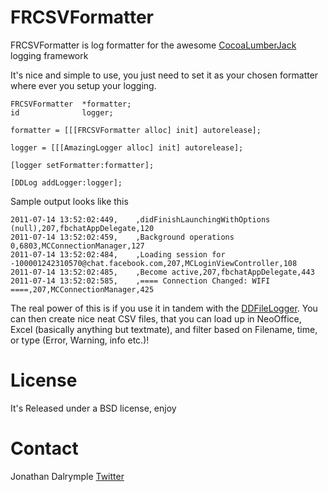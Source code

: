 FRCSVFormatter
===============

FRCSVFormatter is log formatter for the awesome [CocoaLumberJack](https://github.com/robbiehanson/CocoaLumberjack) logging framework

It's nice and simple to use, you just need to set it as your chosen formatter where ever you setup your logging.

	FRCSVFormatter	*formatter;
	id 				logger;

	formatter = [[[FRCSVFormatter alloc] init] autorelease];

	logger = [[[AmazingLogger alloc] init] autorelease];

	[logger setFormatter:formatter];

	[DDLog addLogger:logger];
	
Sample output looks like this

	2011-07-14 13:52:02:449,    ,didFinishLaunchingWithOptions (null),207,fbchatAppDelegate,120
	2011-07-14 13:52:02:459,    ,Background operations 0,6803,MCConnectionManager,127
	2011-07-14 13:52:02:484,    ,Loading session for -100001242310570@chat.facebook.com,207,MCLoginViewController,108
	2011-07-14 13:52:02:485,    ,Become active,207,fbchatAppDelegate,443
	2011-07-14 13:52:02:585,    ,==== Connection Changed: WIFI ====,207,MCConnectionManager,425

The real power of this is if you use it in tandem with the [DDFileLogger](https://github.com/robbiehanson/CocoaLumberjack/blob/master/Lumberjack/DDFileLogger.h).
You can then create nice neat CSV files, that you can load up in NeoOffice, Excel (basically anything but textmate), and filter based on Filename, time, or type (Error, Warning, info etc.)!

License
=======
It's Released under a BSD license, enjoy

Contact
=======
Jonathan Dalrymple [Twitter](http://twitter.com/veritech)